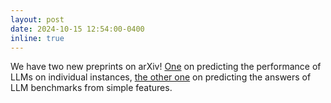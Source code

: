 ```yaml
---
layout: post
date: 2024-10-15 12:54:00-0400
inline: true
---
```


We have two new preprints on arXiv! [One](https://arxiv.org/abs/2409.03563) on predicting the performance of LLMs on individual instances, [the other one](https://arxiv.org/abs/2410.11672) on predicting the answers of LLM benchmarks from simple features.
